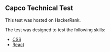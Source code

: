 ## Capco Technical Test

This test was hosted on HackerRank.

The test was designed to test the following skills:
 - [CSS](README-CSS.md)
 - [React](README-REACT.md)